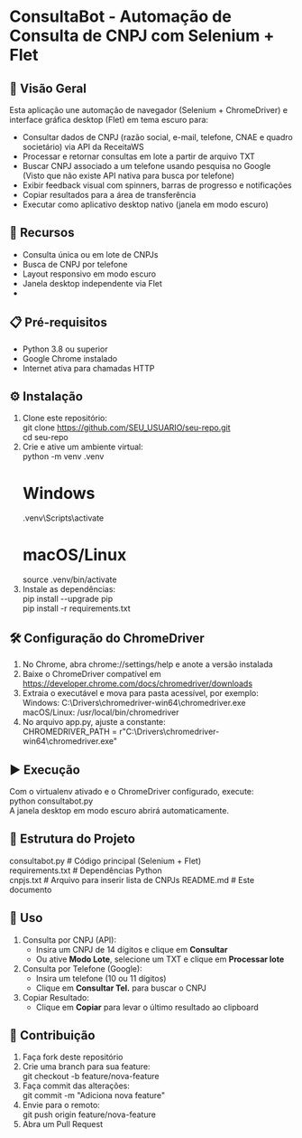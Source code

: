 # ConsultaBot - Automação de Consulta de CNPJ com Selenium + Flet

## 🚀 Visão Geral  
Esta aplicação une automação de navegador (Selenium + ChromeDriver) e interface gráfica desktop (Flet) em tema escuro para:  
- Consultar dados de CNPJ (razão social, e-mail, telefone, CNAE e quadro societário) via API da ReceitaWS  
- Processar e retornar consultas em lote a partir de arquivo TXT  
- Buscar CNPJ associado a um telefone usando pesquisa no Google (Visto que não existe API nativa para busca por telefone)
- Exibir feedback visual com spinners, barras de progresso e notificações  
- Copiar resultados para a área de transferência  
- Executar como aplicativo desktop nativo (janela em modo escuro)

## 🧩 Recursos  
- Consulta única ou em lote de CNPJs  
- Busca de CNPJ por telefone  
- Layout responsivo em modo escuro  
- Janela desktop independente via Flet
- 
## 📋 Pré-requisitos  
- Python 3.8 ou superior  
- Google Chrome instalado  
- Internet ativa para chamadas HTTP

## ⚙️ Instalação  
1. Clone este repositório:  
   git clone https://github.com/SEU_USUARIO/seu-repo.git  
   cd seu-repo  
2. Crie e ative um ambiente virtual:  
   python -m venv .venv  
   # Windows  
   .venv\Scripts\activate  
   # macOS/Linux  
   source .venv/bin/activate  
3. Instale as dependências:  
   pip install --upgrade pip  
   pip install -r requirements.txt

## 🛠️ Configuração do ChromeDriver  
1. No Chrome, abra chrome://settings/help e anote a versão instalada  
2. Baixe o ChromeDriver compatível em https://developer.chrome.com/docs/chromedriver/downloads  
3. Extraia o executável e mova para pasta acessível, por exemplo:  
   Windows: C:\Drivers\chromedriver-win64\chromedriver.exe  
   macOS/Linux: /usr/local/bin/chromedriver  
4. No arquivo app.py, ajuste a constante:  
   CHROMEDRIVER_PATH = r"C:\Drivers\chromedriver-win64\chromedriver.exe"

## ▶️ Execução  
Com o virtualenv ativado e o ChromeDriver configurado, execute:  
   python consultabot.py  
A janela desktop em modo escuro abrirá automaticamente.

## 📂 Estrutura do Projeto  
consultabot.py    # Código principal (Selenium + Flet)  
requirements.txt  # Dependências Python  
cnpjs.txt         # Arquivo para inserir lista de CNPJs
README.md         # Este documento

## 📖 Uso  
1. Consulta por CNPJ (API):  
   - Insira um CNPJ de 14 dígitos e clique em **Consultar**  
   - Ou ative **Modo Lote**, selecione um TXT e clique em **Processar lote**  
2. Consulta por Telefone (Google):  
   - Insira um telefone (10 ou 11 dígitos)  
   - Clique em **Consultar Tel.** para buscar o CNPJ  
3. Copiar Resultado:  
   - Clique em **Copiar** para levar o último resultado ao clipboard

## 🤝 Contribuição  
1. Faça fork deste repositório  
2. Crie uma branch para sua feature:  
   git checkout -b feature/nova-feature  
3. Faça commit das alterações:  
   git commit -m "Adiciona nova feature"  
4. Envie para o remoto:  
   git push origin feature/nova-feature  
5. Abra um Pull Request

